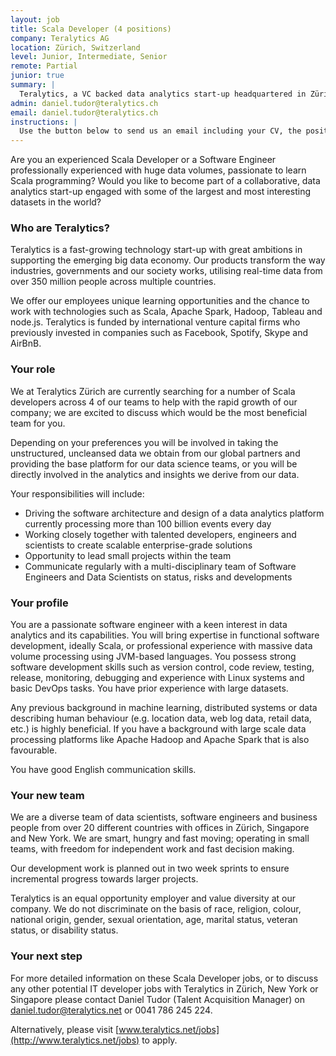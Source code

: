 ```yaml
---
layout: job
title: Scala Developer (4 positions)
company: Teralytics AG
location: Zürich, Switzerland
level: Junior, Intermediate, Senior
remote: Partial
junior: true
summary: |
  Teralytics, a VC backed data analytics start-up headquartered in Zürich, Switzerland, are looking for a number of Scala developers across our teams. We build bespoke software solutions for strategic business decision making, incorporating data from over 350 million global telco users.
admin: daniel.tudor@teralytics.ch
email: daniel.tudor@teralytics.ch
instructions: |
  Use the button below to send us an email including your CV, the position you're applying for, and anything else you might want to say.
---
```


<!-- break -->

Are you an experienced Scala Developer or a Software Engineer professionally experienced with huge data volumes, passionate to learn Scala programming? Would you like to become part of a collaborative, data analytics start-up engaged with some of the largest and most interesting datasets in the world?

### Who are Teralytics?


Teralytics is a fast-growing technology start-up with great ambitions in supporting the emerging big data economy. Our products transform the way industries, governments and our society works, utilising real-time data from over 350 million people across multiple countries.

We offer our employees unique learning opportunities and the chance to work with technologies such as Scala, Apache Spark, Hadoop, Tableau and node.js. Teralytics is funded by international venture capital firms who previously invested in companies such as Facebook, Spotify, Skype and AirBnB.

### Your role

We at Teralytics Zürich are currently searching for a number of Scala developers across 4 of our teams to help with the rapid growth of our company; we are excited to discuss which would be the most beneficial team for you.

Depending on your preferences you will be involved in taking the unstructured, uncleansed data we obtain from our global partners and providing the base platform for our data science teams, or you will be directly involved in the analytics and insights we derive from our data.

Your responsibilities will include:

  - Driving the software architecture and design of a data analytics platform currently processing more than 100 billion events every day
  - Working closely together with talented developers, engineers and scientists to create scalable enterprise-grade solutions
  - Opportunity to lead small projects within the team
  - Communicate regularly with a multi-disciplinary team of Software Engineers and Data Scientists on status, risks and developments

### Your profile

You are a passionate software engineer with a keen interest in data analytics and its capabilities. You will bring expertise in functional software development, ideally Scala, or professional experience with massive data volume processing using JVM-based languages. You possess strong software development skills such as version control, code review, testing, release, monitoring, debugging and experience with Linux systems and basic DevOps tasks. You have prior experience with large datasets.

Any previous background in machine learning, distributed systems or data describing human behaviour (e.g. location data, web log data, retail data, etc.) is highly beneficial. If you have a background with large scale data processing platforms like Apache Hadoop and Apache Spark that is also favourable.

You have good English communication skills.

### Your new team


We are a diverse team of data scientists, software engineers and business people from over 20 different countries with offices in Zürich, Singapore and New York. We are smart, hungry and fast moving; operating in small teams, with freedom for independent work and fast decision making.

Our development work is planned out in two week sprints to ensure incremental progress towards larger projects.

Teralytics is an equal opportunity employer and value diversity at our company. We do not discriminate on the basis of race, religion, colour, national origin, gender, sexual orientation, age, marital status, veteran status, or disability status.


### Your next step

For more detailed information on these Scala Developer jobs, or to discuss any other potential IT developer jobs with Teralytics in Zürich, New York or Singapore please contact Daniel Tudor (Talent Acquisition Manager) on daniel.tudor@teralytics.net or 0041 786 245 224.

Alternatively, please visit [www.teralytics.net/jobs](http://www.teralytics.net/jobs) to apply.
